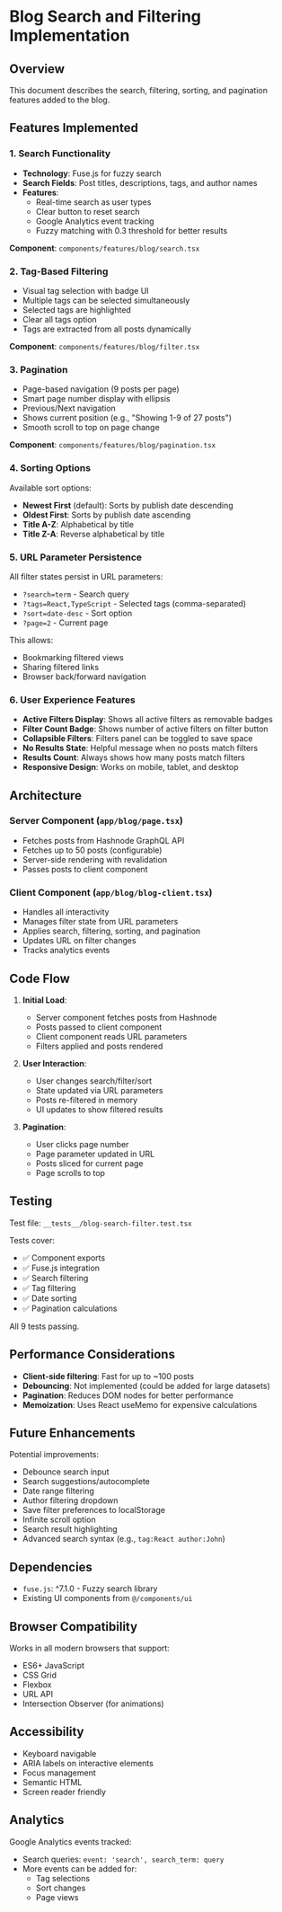 # Blog Search and Filtering Implementation

## Overview
This document describes the search, filtering, sorting, and pagination features added to the blog.

## Features Implemented

### 1. Search Functionality
- **Technology**: Fuse.js for fuzzy search
- **Search Fields**: Post titles, descriptions, tags, and author names
- **Features**:
  - Real-time search as user types
  - Clear button to reset search
  - Google Analytics event tracking
  - Fuzzy matching with 0.3 threshold for better results

**Component**: `components/features/blog/search.tsx`

### 2. Tag-Based Filtering
- Visual tag selection with badge UI
- Multiple tags can be selected simultaneously
- Selected tags are highlighted
- Clear all tags option
- Tags are extracted from all posts dynamically

**Component**: `components/features/blog/filter.tsx`

### 3. Pagination
- Page-based navigation (9 posts per page)
- Smart page number display with ellipsis
- Previous/Next navigation
- Shows current position (e.g., "Showing 1-9 of 27 posts")
- Smooth scroll to top on page change

**Component**: `components/features/blog/pagination.tsx`

### 4. Sorting Options
Available sort options:
- **Newest First** (default): Sorts by publish date descending
- **Oldest First**: Sorts by publish date ascending  
- **Title A-Z**: Alphabetical by title
- **Title Z-A**: Reverse alphabetical by title

### 5. URL Parameter Persistence
All filter states persist in URL parameters:
- `?search=term` - Search query
- `?tags=React,TypeScript` - Selected tags (comma-separated)
- `?sort=date-desc` - Sort option
- `?page=2` - Current page

This allows:
- Bookmarking filtered views
- Sharing filtered links
- Browser back/forward navigation

### 6. User Experience Features
- **Active Filters Display**: Shows all active filters as removable badges
- **Filter Count Badge**: Shows number of active filters on filter button
- **Collapsible Filters**: Filters panel can be toggled to save space
- **No Results State**: Helpful message when no posts match filters
- **Results Count**: Always shows how many posts match filters
- **Responsive Design**: Works on mobile, tablet, and desktop

## Architecture

### Server Component (`app/blog/page.tsx`)
- Fetches posts from Hashnode GraphQL API
- Fetches up to 50 posts (configurable)
- Server-side rendering with revalidation
- Passes posts to client component

### Client Component (`app/blog/blog-client.tsx`)
- Handles all interactivity
- Manages filter state from URL parameters
- Applies search, filtering, sorting, and pagination
- Updates URL on filter changes
- Tracks analytics events

## Code Flow

1. **Initial Load**:
   - Server component fetches posts from Hashnode
   - Posts passed to client component
   - Client component reads URL parameters
   - Filters applied and posts rendered

2. **User Interaction**:
   - User changes search/filter/sort
   - State updated via URL parameters
   - Posts re-filtered in memory
   - UI updates to show filtered results

3. **Pagination**:
   - User clicks page number
   - Page parameter updated in URL
   - Posts sliced for current page
   - Page scrolls to top

## Testing

Test file: `__tests__/blog-search-filter.test.tsx`

Tests cover:
- ✅ Component exports
- ✅ Fuse.js integration
- ✅ Search filtering
- ✅ Tag filtering
- ✅ Date sorting
- ✅ Pagination calculations

All 9 tests passing.

## Performance Considerations

- **Client-side filtering**: Fast for up to ~100 posts
- **Debouncing**: Not implemented (could be added for large datasets)
- **Pagination**: Reduces DOM nodes for better performance
- **Memoization**: Uses React useMemo for expensive calculations

## Future Enhancements

Potential improvements:
- Debounce search input
- Search suggestions/autocomplete
- Date range filtering
- Author filtering dropdown
- Save filter preferences to localStorage
- Infinite scroll option
- Search result highlighting
- Advanced search syntax (e.g., `tag:React author:John`)

## Dependencies

- `fuse.js`: ^7.1.0 - Fuzzy search library
- Existing UI components from `@/components/ui`

## Browser Compatibility

Works in all modern browsers that support:
- ES6+ JavaScript
- CSS Grid
- Flexbox
- URL API
- Intersection Observer (for animations)

## Accessibility

- Keyboard navigable
- ARIA labels on interactive elements
- Focus management
- Semantic HTML
- Screen reader friendly

## Analytics

Google Analytics events tracked:
- Search queries: `event: 'search', search_term: query`
- More events can be added for:
  - Tag selections
  - Sort changes
  - Page views
